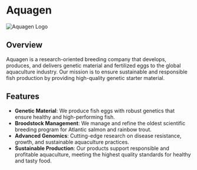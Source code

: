 # Aquagen

![Aquagen Logo](https://aquagen.no/wp-content/uploads/2023/04/ag-logo-portrait_orange.svg)

## Overview

Aquagen is a research-oriented breeding company that develops, produces, and delivers genetic material and fertilized eggs to the global aquaculture industry. Our mission is to ensure sustainable and responsible fish production by providing high-quality genetic starter material.

## Features

- **Genetic Material**: We produce fish eggs with robust genetics that ensure healthy and high-performing fish.
- **Broodstock Management**: We manage and refine the oldest scientific breeding program for Atlantic salmon and rainbow trout.
- **Advanced Genomics**: Cutting-edge research on disease resistance, growth, and sustainable aquaculture practices.
- **Sustainable Production**: Our products support responsible and profitable aquaculture, meeting the highest quality standards for healthy and tasty food.
